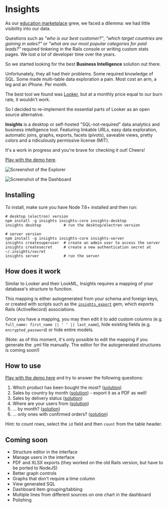 # Insights

As our [education marketplace](https://www.apprentus.com) grew, we faced a dilemma: we had little visibility into our data.

Questions such as *"who is our best customer?"*, *"which target countries are gaining in sales?"* or *"what are our most popular categories for paid leads?"* required tinkering in the Rails console or writing custom stats pages. We lost *a lot* of developer time over the years.

So we started looking for the best **Business Intelligence** solution out there.

Unfortunately, they all had their problems. Some required knowledge of SQL. Some made multi-table data exploration a pain. Most cost an arm, a leg and an iPhone. Per month.

The best tool we found was [Looker](https://looker.com/), but at a monthly price equal to our burn rate, it wouldn't work.

So I decided to re-implement the essential parts of Looker as an open source alternative.

**Insights** is a desktop or self-hosted "SQL-not-required" data analytics and business intelligence tool. Featuring linkable URLs, easy data exploration, automatic joins, graphs, exports, facets (pivots), saveable views, pretty colors and a ridiculously permissive license (MIT).

It's a work in progress and you're brave for checking it out! Cheers!

[Play with the demo here](http://insights-demo.mariusandra.com/).

![Screenshot of the Explorer](https://github.com/mariusandra/insights/raw/old-rails-version/doc/screenshot-views.png)

![Screenshot of the Dashboard](https://github.com/mariusandra/insights/raw/old-rails-version/doc/screenshot-dashboard.png)

## Installing

To install, make sure you have Node 7.6+ installed and then run:

```
# desktop (electron) version
npm install -g insights insights-core insights-desktop
insights desktop          # run the desktop/electron version

# server version
npm install -g insights insights-core insights-server
insights createsuperuser  # create an admin user to access the server
insights createsecret     # create a new authentication secret at ~/.insights/secret
insights server           # run the server
```

## How does it work

Similar to Looker and their LookML, Insights requires a mapping of your database's structure to function.

This mapping is either autogenerated from your schema and foreign keys, or created with scripts such as the [`insights_export`](https://github.com/mariusandra/insights_export) gem, which exports Rails (ActiveRecord) associations.

Once you have a mapping, you may then edit it to add custom columns (e.g. `full_name: first_name || ' ' || last_name`), hide existing fields (e.g. `encrypted_password`) or hide entire models.

(Note: as of this moment, it's only possible to edit the mapping if you generate the .yml file manually. The editor for the autogenerated structures is coming soon!)

## How to use

[Play with the demo here](http://insights-demo.mariusandra.com/) and try to answer the following questions:

1. Which product has been bought the most? ([solution](http://insights-demo.mariusandra.com/explorer?columns=Product.title%2CProduct.order_lines.total_price_in_eur%21%21sum%2CProduct.order_lines.id%21%21count%2CProduct.order_lines.quantity%21%21avg&facetsColumn=&facetsCount=6&graphCumulative=false&graphTimeFilter=last-60&percentages=false&redirect_path=explorer&sort=-Product.order_lines.total_price_in_eur%21%21sum&treeState=Product%2CProduct.order_lines))
2. Sales by country by month ([solution](http://insights-demo.mariusandra.com/explorer?columns=Order.total_price_in_eur!!sum%2COrder.user.country.name%2COrder.confirmed_at!month&sort=-Order.confirmed_at!day&treeState=Order%2COrder.user%2COrder.user.country&graphTimeFilter=last-365&facetsColumn=Order.user.country.name&facetsCount=6&graphCumulative=false&percentages=false&filter%5B0%5D=Order.confirmed%3Dequals%3Atrue)) - export it as a PDF as well!
3. Sales by delivery status ([solution](http://insights-demo.mariusandra.com/explorer?columns=Order.total_price_in_eur!!sum%2COrder.user.country.name%2COrder.status%2COrder.created_at!month&sort=-Order.created_at!day&treeState=Order%2COrder.user%2COrder.user.country&graphTimeFilter=last-365&facetsColumn=Order.status&facetsCount=6&graphCumulative=false&percentages=false))
4. Where are your users from ([solution](http://insights-demo.mariusandra.com/explorer?columns=User.country.name%2CUser.id!!count&sort=-User.id!!count&treeState=User%2CUser.country&graphTimeFilter=last-365&facetsColumn=User.country.name&facetsCount=6&graphCumulative=false&percentages=false))
5. ... by month? ([solution](http://insights-demo.mariusandra.com/explorer?columns=User.country.name%2CUser.id!!count%2CUser.created_at!month&sort=-User.created_at!day&treeState=User%2CUser.country&graphTimeFilter=last-365&facetsColumn=User.country.name&facetsCount=6&graphCumulative=false&percentages=false))
6. ... only ones with confirmed orders? ([solution](http://insights-demo.mariusandra.com/explorer?columns=User.country.name%2CUser.id!!count%2CUser.created_at!month%2CUser.orders.confirmed&sort=-User.created_at!day&treeState=User%2CUser.country%2CUser.orders&graphTimeFilter=last-365&facetsColumn=User.country.name&facetsCount=6&graphCumulative=false&percentages=false&filter%5B0%5D=User.orders.confirmed%3Dequals%3Atrue))

Hint: to count rows, select the `id` field and then `count` from the table header.

## Coming soon

* Structure editor in the interface
* Manage users in the interface
* PDF and XLSX exports (they worked on the old Rails version, but have to be ported to NodeJS)
* Better graph controls
* Graphs that don't require a time column
* View generated SQL
* Dashboard item grouping/tabbing
* Multiple lines from different sources on one chart in the dashboard
* Polishing
